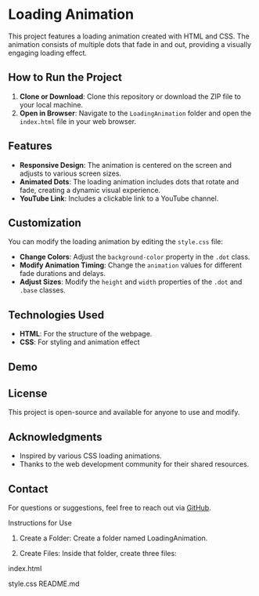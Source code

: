 # Loading Animation

This project features a loading animation created with HTML and CSS. The animation consists of multiple dots that fade in and out, providing a visually engaging loading effect.

## How to Run the Project

1. **Clone or Download**: Clone this repository or download the ZIP file to your local machine.
2. **Open in Browser**: Navigate to the `LoadingAnimation` folder and open the `index.html` file in your web browser.

## Features

- **Responsive Design**: The animation is centered on the screen and adjusts to various screen sizes.
- **Animated Dots**: The loading animation includes dots that rotate and fade, creating a dynamic visual experience.
- **YouTube Link**: Includes a clickable link to a YouTube channel.

## Customization

You can modify the loading animation by editing the `style.css` file:

- **Change Colors**: Adjust the `background-color` property in the `.dot` class.
- **Modify Animation Timing**: Change the `animation` values for different fade durations and delays.
- **Adjust Sizes**: Modify the `height` and `width` properties of the `.dot` and `.base` classes.

## Technologies Used

- **HTML**: For the structure of the webpage.
- **CSS**: For styling and animation effect

## Demo



## License

This project is open-source and available for anyone to use and modify.

## Acknowledgments

- Inspired by various CSS loading animations.
- Thanks to the web development community for their shared resources.

## Contact

For questions or suggestions, feel free to reach out via [GitHub](https://github.com/skmaurya05550).

Instructions for Use

1. Create a Folder: Create a folder named LoadingAnimation.


2. Create Files: Inside that folder, create three files:

index.html

style.css
README.md

